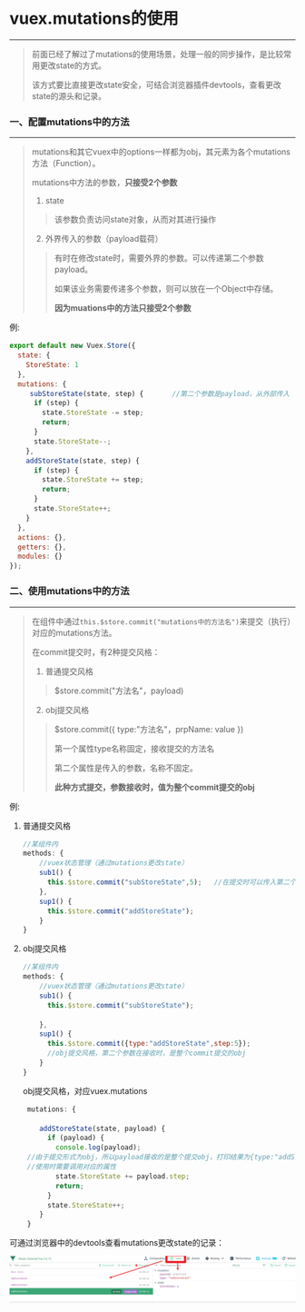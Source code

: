 # vuex.mutations的使用

---

>前面已经了解过了mutations的使用场景，处理一般的同步操作，是比较常用更改state的方式。
>
>该方式要比直接更改state安全，可结合浏览器插件devtools，查看更改state的源头和记录。



### 一、配置mutations中的方法

---

>mutations和其它vuex中的options一样都为obj，其元素为各个mutations方法（Function）。
>
>mutations中方法的参数，**只接受2个参数**
>
>1. state
>
>   >该参数负责访问state对象，从而对其进行操作
>
>2. 外界传入的参数（payload载荷）
>
>   >有时在修改state时，需要外界的参数。可以传递第二个参数payload。
>   >
>   >如果该业务需要传递多个参数，则可以放在一个Object中存储。
>   >
>   >**因为muations中的方法只接受2个参数**

例:

```js
export default new Vuex.Store({
  state: {
    StoreState: 1
  },
  mutations: {
     subStoreState(state, step) {		//第二个参数是payload，从外部传入
      if (step) {
        state.StoreState -= step;
        return;
      }
      state.StoreState--;
    },
    addStoreState(state, step) {
      if (step) {
        state.StoreState += step;
        return;
      }
      state.StoreState++;
    }
  },
  actions: {},
  getters: {},
  modules: {}
});
```



### 二、使用mutations中的方法

---

>在组件中通过`this.$store.commit("mutations中的方法名")`来提交（执行）对应的mutations方法。
>
>在commit提交时，有2种提交风格：
>
>1. 普通提交风格
>
>   >$store.commit("方法名"，payload)
>
>2. obj提交风格
>
>   >$store.commit({ type:"方法名"，prpName: value })
>   >
>   >第一个属性type名称固定，接收提交的方法名
>   >
>   >第二个属性是传入的参数，名称不固定。
>   >
>   >**此种方式提交，参数接收时，值为整个commit提交的obj**

例:

1. 普通提交风格 

   ```js
   //某组件内
   methods: {
       //vuex状态管理（通过mutations更改state）
       sub1() {
         this.$store.commit("subStoreState",5);   //在提交时可以传入第二个参数payload
       },
       sup1() {
         this.$store.commit("addStoreState");
       }
   }
   ```

2. obj提交风格

   ```js
   //某组件内
   methods: {
       //vuex状态管理（通过mutations更改state）
       sub1() {
         this.$store.commit("subStoreState");   
         
       },
       sup1() {
         this.$store.commit({type:"addStoreState",step:5});
         //obj提交风格，第二个参数在接收时，是整个commit提交的obj
       }
   }
   ```

   obj提交风格，对应vuex.mutations

   ```js
    mutations: {
        
       addStoreState(state, payload) {
         if (payload) {
           console.log(payload);	
    //由于提交形式为obj，所以payload接收的是整个提交obj，打印结果为{type:"addStoreState",step:5}
    //使用时需要调用对应的属性
           state.StoreState += payload.step;
           return;
         }
         state.StoreState++;
       }
    }
   ```

   



可通过浏览器中的devtools查看mutations更改state的记录：

![image-20201203200137656](vuex.mutations的使用.assets/image-20201203200137656.png)
